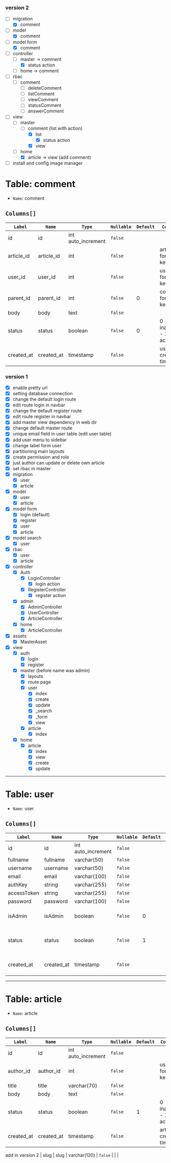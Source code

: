 ### version 2
- [ ] migration
    - [x] comment
- [ ] model
    - [x] comment
- [ ] model form
    - [x] comment
- [ ] controller
    - [ ] master -> comment
        - [x] status action
    - [ ] home -> comment
- [ ] rbac
    - [ ] comment
        - [ ] deleteComment
        - [ ] listComment
        - [ ] viewComment
        - [ ] statusComment
        - [ ] answerComment
- [ ] view
    - [ ] master
        - [ ] comment (list with action)
            - [x] list
                - [x] status action
            - [x] view
    - [ ] home
        - [x] article -> view (add comment)
        
- [ ] install and config image manager

# Table: comment

- `Name`: comment

## `Columns[]`

| `Label`    | `Name`       | `Type`             | `Nullable` | `Default` | `Comment`            |
| ---------- | ------------ | ------------------ | ---------- | --------- | -------------------- |
| id         | id           | int auto_increment | `false`    |           |                      |
| article_id | article_id   | int                | `false`    |           |article foreign key   |
| user_id    | user_id      | int                | `false`    |           |users foreign key     |
| parent_id  | parent_id    | int                | `false`    |     0     |comment foreign key   |
| body       | body         | text               | `false`    |           |                      |
| status     | status       | boolean            | `false`    |     0     |0 inactive - 1  active|
| created_at | created_at   | timestamp          | `false`    |           |user creation time    |

### version 1

- [x] enable pretty url
- [x] setting database connection
- [x] change the default login route
- [x] edit route login in navbar
- [x] change the default register route
- [x] edit route register in navbar
- [x] add master view dependency in web dir
- [x] change default master route
- [x] unique email field in user table (edit user table)
- [x] add user menu to sidebar
- [x] change label form user
- [x] partitioning main layouts
- [x] create permission and role
- [x] just author can update or delete own article
- [x] set rbac in master
- [x] migration
    - [x] user
    - [x] article
- [x] model
    - [x] user
    - [x] article
- [x] model form
    - [x] login (default)
    - [x] register
    - [x] user
    - [x] article
- [x] model search
    - [x] user
- [x] rbac
    - [x] user
    - [x] article
- [x] controller
    - [x] Auth
        - [x] LoginController
            -[x] login action
        - [x] RegisterController
            -[x] register action
    - [x] admin
        - [x] AdminController
        - [x] UserController
        - [x] ArticleController
    - [x] home
        - [x] ArticleController
- [x] assets
    - [x] MasterAsset 
- [x] view
    - [x] auth
        - [x] login 
        - [x] register 
    - [x] master (before name was admin)
        - [x] layouts
        - [x] route page
        - [x] user
            - [x] index
            - [x] create
            - [x] update
            - [x] _search
            - [x] _form
            - [x] view
        - [x] article
            - [x] index
    - [x] home
        - [x] article
            - [x] index
            - [x] view
            - [x] create
            - [x] update
    
---
# Table: user

- `Name`: user

## `Columns[]`

| `Label`    | `Name`       | `Type`             | `Nullable` | `Default` | `Comment`            |
| ---------- | ------------ | ------------------ | ---------- | --------- | -------------------- |
| id         | id           | int auto_increment | `false`    |           |                      |
| fullname   | fullname     | varchar(50)        | `false`    |           |                      |
| username   | username     | varchar(50)        | `false`    |           |                      |
| email      | email        | varchar(100)       | `false`    |           |                      |
| authKey    | string       | varchar(255)       | `false`    |           |                      |
| accessToken| string       | varchar(255)       | `false`    |           |                      |
| password   | password     | varchar(100)       | `false`    |           |                      |
| isAdmin    | isAdmin      | boolean            | `false`    |     0     |0 admin - 1 user      |
| status     | status       | boolean            | `false`    |     1     |0 inactive - 1  active|
| created_at | created_at   | timestamp          | `false`    |           |user creation time    |

---
# Table: article

- `Name`: article

## `Columns[]`

| `Label`    | `Name`       | `Type`             | `Nullable` | `Default` | `Comment`            |
| ---------- | ------------ | ------------------ | ---------- | --------- | -------------------- |
| id         | id           | int auto_increment | `false`    |           |                      |
| author_id  | author_id    | int                | `false`    |           |users foreign key     |
| title      | title        | varchar(70)        | `false`    |           |                      |
| body       | body         | text               | `false`    |           |                      |
| status     | status       | boolean            | `false`    |     1     |0 inactive - 1  active|
| created_at | created_at   | timestamp          | `false`    |           |article creation time |

add in version 2
| slug       | slug         | varchar(120)       | `false`    |           |                      |
